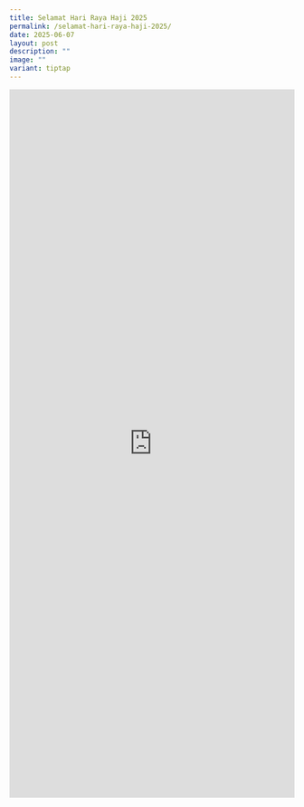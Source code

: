 ```yaml
---
title: Selamat Hari Raya Haji 2025
permalink: /selamat-hari-raya-haji-2025/
date: 2025-06-07
layout: post
description: ""
image: ""
variant: tiptap
---
```

<div class="iframe-wrapper">
<iframe style="border:none;overflow:hidden" height="1250" width="100%" allowfullscreen="true" frameborder="0" src="https://www.facebook.com/plugins/video.php?height=476&amp;href=https%3A%2F%2Fwww.facebook.com%2Falpshealthcaresupplychain%2Fvideos%2F740793881613034%2F&amp;show_text=true&amp;width=380&amp;t=0"></iframe>
</div>
<p></p>